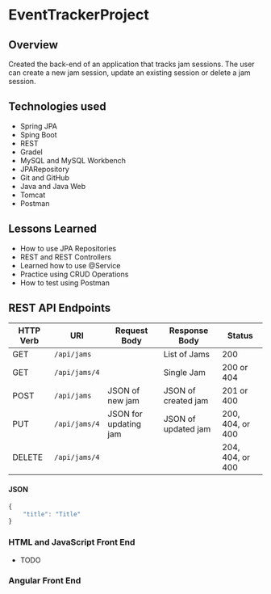 # EventTrackerProject

## Overview
Created the back-end of an application that tracks jam sessions. The user can create a new jam session, update an existing session or delete a jam session.

## Technologies used
- Spring JPA
- Sping Boot
- REST
- Gradel
- MySQL and MySQL Workbench
- JPARepository
- Git and GitHub
- Java and Java Web
- Tomcat
- Postman

## Lessons Learned
- How to use JPA Repositories
- REST and REST Controllers
- Learned how to use @Service
- Practice using CRUD Operations
- How to test using Postman

## REST API Endpoints

|HTTP Verb|     URI      | Request Body |  Response Body  |   Status  |
|---------|--------------|--------------|-----------------|-----------|
| GET     | `/api/jams`  |              | List of Jams    | 200       |
| GET     | `/api/jams/4`|              | Single Jam      | 200 or 404|
| POST    | `/api/jams`  | JSON of new jam | JSON of created jam | 201 or 400 |
| PUT     | `/api/jams/4`| JSON for updating jam | JSON of updated jam | 200, 404, or 400 |
| DELETE  | `/api/jams/4`|              |                 | 204, 404, or 400 |


#### JSON
```javascript
{
	"title": "Title"
}
```

### HTML and JavaScript Front End

* TODO


### Angular Front End